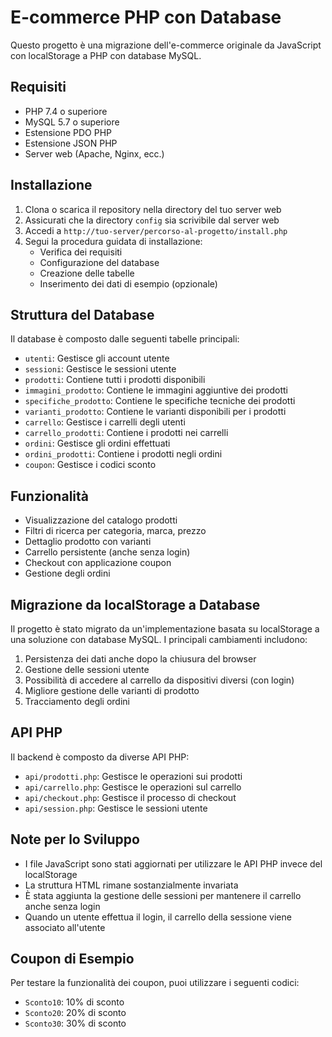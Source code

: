 # E-commerce PHP con Database

Questo progetto è una migrazione dell'e-commerce originale da JavaScript con localStorage a PHP con database MySQL.

## Requisiti

- PHP 7.4 o superiore
- MySQL 5.7 o superiore
- Estensione PDO PHP
- Estensione JSON PHP
- Server web (Apache, Nginx, ecc.)

## Installazione

1. Clona o scarica il repository nella directory del tuo server web
2. Assicurati che la directory `config` sia scrivibile dal server web
3. Accedi a `http://tuo-server/percorso-al-progetto/install.php`
4. Segui la procedura guidata di installazione:
   - Verifica dei requisiti
   - Configurazione del database
   - Creazione delle tabelle
   - Inserimento dei dati di esempio (opzionale)

## Struttura del Database

Il database è composto dalle seguenti tabelle principali:

- `utenti`: Gestisce gli account utente
- `sessioni`: Gestisce le sessioni utente
- `prodotti`: Contiene tutti i prodotti disponibili
- `immagini_prodotto`: Contiene le immagini aggiuntive dei prodotti
- `specifiche_prodotto`: Contiene le specifiche tecniche dei prodotti
- `varianti_prodotto`: Contiene le varianti disponibili per i prodotti
- `carrello`: Gestisce i carrelli degli utenti
- `carrello_prodotti`: Contiene i prodotti nei carrelli
- `ordini`: Gestisce gli ordini effettuati
- `ordini_prodotti`: Contiene i prodotti negli ordini
- `coupon`: Gestisce i codici sconto

## Funzionalità

- Visualizzazione del catalogo prodotti
- Filtri di ricerca per categoria, marca, prezzo
- Dettaglio prodotto con varianti
- Carrello persistente (anche senza login)
- Checkout con applicazione coupon
- Gestione degli ordini

## Migrazione da localStorage a Database

Il progetto è stato migrato da un'implementazione basata su localStorage a una soluzione con database MySQL. I principali cambiamenti includono:

1. Persistenza dei dati anche dopo la chiusura del browser
2. Gestione delle sessioni utente
3. Possibilità di accedere al carrello da dispositivi diversi (con login)
4. Migliore gestione delle varianti di prodotto
5. Tracciamento degli ordini

## API PHP

Il backend è composto da diverse API PHP:

- `api/prodotti.php`: Gestisce le operazioni sui prodotti
- `api/carrello.php`: Gestisce le operazioni sul carrello
- `api/checkout.php`: Gestisce il processo di checkout
- `api/session.php`: Gestisce le sessioni utente

## Note per lo Sviluppo

- I file JavaScript sono stati aggiornati per utilizzare le API PHP invece del localStorage
- La struttura HTML rimane sostanzialmente invariata
- È stata aggiunta la gestione delle sessioni per mantenere il carrello anche senza login
- Quando un utente effettua il login, il carrello della sessione viene associato all'utente

## Coupon di Esempio

Per testare la funzionalità dei coupon, puoi utilizzare i seguenti codici:

- `Sconto10`: 10% di sconto
- `Sconto20`: 20% di sconto
- `Sconto30`: 30% di sconto